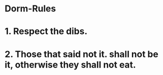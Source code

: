 # Dorm-Rules

# 1. Respect the dibs.
# 2. Those that said not it. shall not be it, otherwise they shall not eat.
